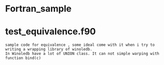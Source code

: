 # Fortran_sample
# test_equivalence.f90 
    sample code for equivalence , some ideal come with it when i try to writing a wrapping library of winoledb. 
    In Winoledb have a lot of UNION class. It can not simple warping with function bind(c)
